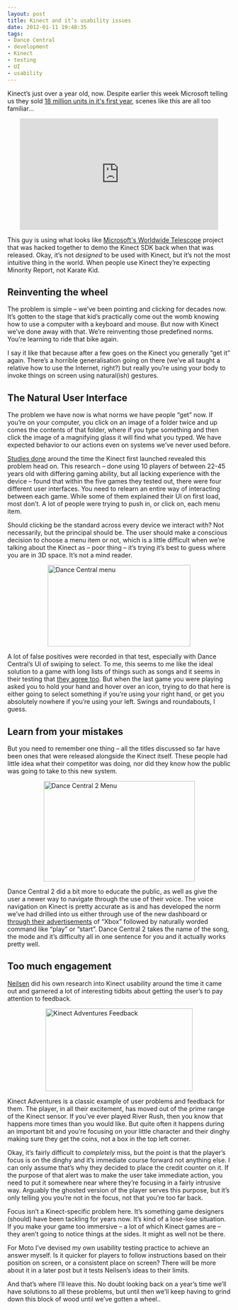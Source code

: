 ```yaml
---
layout: post
title: Kinect and it’s usability issues
date: 2012-01-11 19:48:35
tags:
- Dance Central
- development
- Kinect
- testing
- UI
- usability
---
```

<p>Kinect’s just over a year old, now. Despite earlier this week Microsoft telling us they sold <a href="http://www.telegraph.co.uk/technology/microsoft/9005667/Microsoft-chief-Ballmer-says-Kinect-sales-gathers-pace.html">18 million units in it's first year</a>, scenes like this are all too familiar…</p>
<div id="scid:5737277B-5D6D-4f48-ABFC-DD9C333F4C5D:9e6bfcf0-feab-45b9-8d56-b8637db7b2f4" class="wlWriterEditableSmartContent" style="width: 448px; display: block; float: none; margin-left: auto; margin-right: auto; padding: 0px;">
<div><object width="448" height="252" classid="clsid:d27cdb6e-ae6d-11cf-96b8-444553540000" codebase="http://download.macromedia.com/pub/shockwave/cabs/flash/swflash.cab#version=6,0,40,0"><param name="src" value="http://www.youtube.com/v/yR9XMk525UM?hl=en&amp;hd=1" /><embed width="448" height="252" type="application/x-shockwave-flash" src="http://www.youtube.com/v/yR9XMk525UM?hl=en&amp;hd=1" /></object></div>
</div>
<p>This guy is using what looks like <a href="http://www.youtube.com/watch?v=_qvMHAvu-yc">Microsoft's Worldwide Telescope</a> project that was hacked together to demo the Kinect SDK back when that was released. Okay, it’s not <em>designed </em>to be used with Kinect, but it’s not the most intuitive thing in the world. When people use Kinect they’re expecting Minority Report, not Karate Kid.</p>
<h3></h3>
<h2>Reinventing the wheel</h2>
<p>The problem is simple – we’ve been pointing and clicking for decades now. It’s gotten to the stage that kid’s practically come out the womb knowing how to use a computer with a keyboard and mouse. But now with Kinect we’ve done away with that. We’re reinventing those predefined norms. You’re learning to ride that bike again.</p>
<p>I say it like that because after a few goes on the Kinect you generally “get it” again. There’s a horrible generalisation going on there (we’ve all taught a relative how to use the Internet, right?) but really you’re using your body to invoke things on screen using natural(ish) gestures.</p>
<h2>The Natural User Interface</h2>
<p>The problem we have now is what norms we have people “get” now. If you’re on your computer, you click on an image of a folder twice and up comes the contents of that folder, where if you type something and then click the image of a magnifying glass it will find what you typed. We have expected behavior to our actions even on systems we’ve never used before.</p>
<p><a href="http://www.slideshare.net/NoelKehoe/kinect-controller-usability-test">Studies done</a> around the time the Kinect first launched revealed this problem head on. This research – done using 10 players of between 22-45 years old with differing gaming ability, but all lacking experience with the device – found that within the five games they tested out, there were four different user interfaces. You need to relearn an entire way of interacting between each game. While some of them explained their UI on first load, most don’t. A lot of people were trying to push in, or click on, each menu item.</p>
<p>Should clicking be the standard across every device we interact with? Not necessarily, but the principal should be. The user should make a conscious decision to choose a menu item or not, which is a little difficult when we’re talking about the Kinect as – poor thing – it’s trying it’s best to guess where you are in 3D space. It’s not a mind reader.</p>
<p><a href="http://www.mattcrouch.net/blog/images/Kinect-and-Usability_107FD/Dance-Central-menu.jpg"><img style="display: block; float: none; margin-left: auto; margin-right: auto;" title="Dance Central menu" src="{{ site.baseurl }}/assets/Dance-Central-menu_thumb.jpg" alt="Dance Central menu" width="322" height="184" /></a></p>
<p>A lot of false positives were recorded in that test, especially with Dance Central’s UI of swiping to select. To me, this seems to me like the ideal solution to a game with long lists of things such as songs and it seems in their testing that <a href="http://www.youtube.com/watch?v=weEUvXMRA3g">they agree too</a>. But when the last game you were playing asked you to hold your hand and hover over an icon, trying to do that here is either going to select something if you’re using your right hand, or get you absolutely nowhere if you’re using your left. Swings and roundabouts, I guess.</p>
<h2></h2>
<h2>Learn from your mistakes</h2>
<p>But you need to remember one thing – all the titles discussed so far have been ones that were released alongside the Kinect itself. These people had little idea what their competitor was doing, nor did they know how the public was going to take to this new system.</p>
<p><a href="http://www.mattcrouch.net/blog/images/Kinect-and-Usability_107FD/Dance-Central-2-Menu.jpg"><img style="margin: 0px auto; display: block; float: none;" title="Dance Central 2 Menu" src="{{ site.baseurl }}/assets/Dance-Central-2-Menu_thumb.jpg" alt="Dance Central 2 Menu" width="341" height="227" /></a></p>
<p>Dance Central 2 did a bit more to educate the public, as well as give the user a newer way to navigate through the use of their voice. The voice navigation on Kinect is pretty accurate as is and has developed the norm we’ve had drilled into us either through use of the new dashboard or <a href="http://www.youtube.com/watch?v=SFRzAH3sHy0">through their advertisements</a> of “Xbox” followed by naturally worded command like “play” or “start”. Dance Central 2 takes the name of the song, the mode and it’s difficulty all in one sentence for you and it actually works pretty well.</p>
<h2>Too much engagement</h2>
<p><a href="http://www.useit.com/alertbox/kinect-gesture-ux.html">Neilsen</a> did his own research into Kinect usability around the time it came out and garnered a lot of interesting tidbits about getting the user’s to pay attention to feedback.</p>
<p><a href="http://www.mattcrouch.net/blog/images/Kinect-and-Usability_107FD/Kinect-Adventures-Feedback.jpg"><img style="margin: 0px auto; display: block; float: none;" title="Kinect Adventures Feedback" src="{{ site.baseurl }}/assets/Kinect-Adventures-Feedback_thumb.jpg" alt="Kinect Adventures Feedback" width="332" height="187" /></a></p>
<p>Kinect Adventures is a classic example of user problems and feedback for them. The player, in all their excitement, has moved out of the prime range of the Kinect sensor. If you’ve ever played River Rush, then you know that happens more times than you would like. But quite often it happens during an important bit and you’re focusing on your little character and their dinghy making sure they get the coins, not a box in the top left corner.</p>
<p>Okay, it’s fairly difficult to <em>completely </em>miss, but the point is that the player’s focus is on the dinghy and it’s immediate course forward not anything else. I can only assume that’s why they decided to place the credit counter on it. If the purpose of that alert was to make the user take immediate action, you need to put it somewhere near where they’re focusing in a fairly intrusive way. Arguably the ghosted version of the player serves this purpose, but it’s only telling you you’re not in the focus, not that you’re too far back.</p>
<p>Focus isn’t a Kinect-specific problem here. It’s something game designers (should) have been tackling for years now. It’s kind of a lose-lose situation. If you make your game too immersive – a lot of which Kinect games are – they aren’t going to notice things at the sides. It might as well not be there.</p>
<p>For Moto I’ve devised my own usability testing practice to achieve an answer myself. Is it quicker for players to follow instructions based on their position on screen, or a consistent place on screen? There will be more about it in a later post but it tests Neilsen’s ideas to their limits.</p>
<p>And that’s where I’ll leave this. No doubt looking back on a year’s time we’ll have solutions to all these problems, but until then we’ll keep having to grind down this block of wood until we’ve gotten a wheel..</p>
